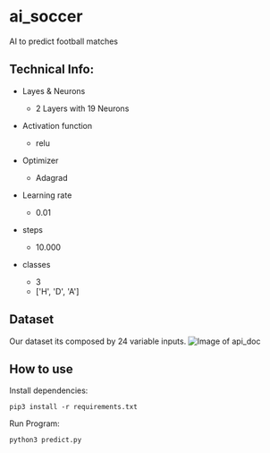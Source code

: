 # ai_soccer
AI to predict football matches

## Technical Info:
- Layes & Neurons
	- 2 Layers with 19 Neurons
	
- Activation function
	- relu
	
- Optimizer
	- Adagrad

- Learning rate	
	- 0.01
	
- steps
	- 10.000

- classes
	- 3
	- ['H', 'D', 'A']

## Dataset

Our dataset its composed by 24 variable inputs. 
![Image of api_doc](https://github.com/botclimber/ai_soccer/blob/main/img/dataset_img.png)


## How to use

Install dependencies:
```
pip3 install -r requirements.txt 
```
Run Program:
```
python3 predict.py
```
